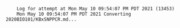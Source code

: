         Log for attempt at Mon May 10 09:54:07 PM PDT 2021 (13453)
        Mon May 10 09:54:07 PM PDT 2021 Converting 2020BIO101/KBxSNPPCR.md...
